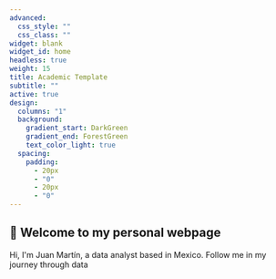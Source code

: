 ```yaml
---
advanced:
  css_style: ""
  css_class: ""
widget: blank
widget_id: home
headless: true
weight: 15
title: Academic Template
subtitle: ""
active: true
design:
  columns: "1"
  background:
    gradient_start: DarkGreen
    gradient_end: ForestGreen
    text_color_light: true
  spacing:
    padding:
      - 20px
      - "0"
      - 20px
      - "0"
---
```

## 👋 Welcome to my personal webpage

Hi, I'm Juan Martín, a data analyst based in Mexico. Follow me in my journey through data